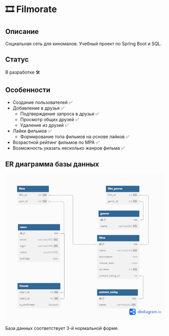 # 🎞️ Filmorate
## Описание
Социальная сеть для киноманов. Учебный проект по Spring Boot и SQL.

## Статус
В разработке 🛠️

## Особенности
- Создание пользователей ✅
- Добавление в друзья ✅
  - Подтверждение запроса в друзья ✅
  - Просмотр общих друзей ✅
  - Удаление из друзей ✅
- Лайки фильмов ✅
  - Формирование топа фильмов на основе лайков ✅
- Возрастной рейтинг фильмов по MPA ✅
- Возможность указать несколько жанров фильма ✅

## ER диаграмма базы данных
![base.png](docs/base.png)

База данных соответствует 3-й нормальной форме.